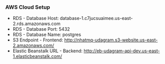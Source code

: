 ### AWS Cloud Setup
- RDS - Database Host: database-1.c7jucsuaimee.us-east-2.rds.amazonaws.com
- RDS - Database Port: 5432
- RDS - Database Name: postgres
- S3 Endpoint - Frontend: http://nhatmq-udagram.s3-website.us-east-2.amazonaws.com/
- Elastic Beanstalk URL - Backend: http://eb-udagram-api-dev.us-east-1.elasticbeanstalk.com/

